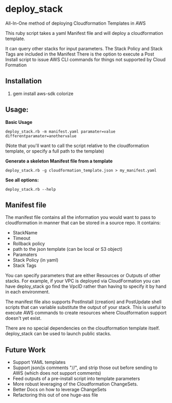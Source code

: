 # deploy_stack
All-In-One method of deploying Cloudformation Templates in AWS

This ruby script takes a yaml Manifest file and will deploy a cloudformation template.

It can query other stacks for input parameters.
The Stack Policy and Stack Tags are included in the Manifest
There is the option to execute a Post Install script to issue AWS CLI commands for things not supported by Cloud Formation

## Installation
1. gem install aws-sdk colorize

## Usage:

**Basic Usage**
```
deploy_stack.rb -m manifest.yaml paramater=value differentparamater=anothervalue
```
(Note that you'll want to call the script relative to the cloudformation template, or specify a full path to the template)

**Generate a skeleton Manifest file from a template**
```
deploy_stack.rb -g cloudformation_template.json > my_manifest.yaml
```

**See all options:**
```
deploy_stack.rb --help
```


## Manifest file
The manifest file contains all the information you would want to pass to cloudformation in manner that can be stored in a source repo.
It contains:
- StackName
- Timeout
- Rollback policy
- path to the json template (can be local or S3 object)
- Paramaters
- Stack Policy (in yaml)
- Stack Tags

You can specify parameters that are either Resources or Outputs of other stacks. For example, if your VPC is deployed via CloudFormation you can have deploy_stack go find the VpcID rather than having to specify it by hand in each environment. 

The manifest file also supports PostInstall (creation) and PostUpdate shell scripts that can variable substitute the output of your stack. This is useful to execute AWS commands to create resources where Cloudformation support doesn't yet exist. 

There are no special dependencies on the cloudformation template itself. deploy_stack can be used to launch public stacks.


## Future Work
- Support YAML templates
- Support json/js comments "//", and strip those out before sending to AWS (which does not support comments)
- Feed outputs of a pre-install script into template parameters
- More robust leveraging of the Cloudformation ChangeSets. 
- Better Docs on how to leverage ChangeSets
- Refactoring this out of one huge-ass file



